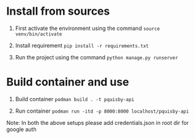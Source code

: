 # Install from sources
1) First activate the environment using the command 
`source venv/bin/activate`
 
2) Install requirement
`pip install -r requirements.txt`

3) Run the project using the command 
`python manage.py runserver` 


# Build container and use
1. Build container 
`podman build . -t pquisby-api`

2. Run container
`podman run -itd -p 8000:8000 localhost/pquisby-api`


Note: In both the above setups please add credentials.json in root dir for google auth



